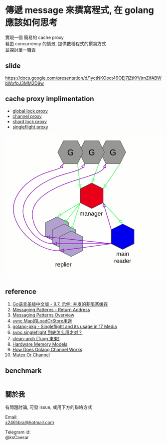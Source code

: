 # 傳遞 message 來撰寫程式, 在 golang 應該如何思考

實現一個 簡易的 cache proxy  
藉由  concurrency 的情景, 提供數種程式的撰寫方式  
並探討單一職責  

## slide

<https://docs.google.com/presentation/d/1yctNKOoct49OEj7jZtKfVjrnZifABWbWxfpJ3MM2D9w>

## cache proxy implimentation

- [global lock proxy](./cache_proxy_mutex.go)
- [channel proxy](./cache_proxy_channel.go)
- [shard lock proxy](./cache_proxy_sync_map.go)
- [singleflight proxy](./cache_proxy_singleflight.go)

![channel impl data flow](./asset/channel%202.gif)

## reference

1. [Go语言圣经中文版 - 9.7. 示例: 并发的非阻塞缓存](https://github.com/gopl-zh/gopl-zh.github.com/blob/master/ch9/ch9-07.md?fbclid=IwAR0sVeVwXrDVxT0Ozh0vcSTxVJV-scl_ZA-vCDFkJE9HqiyRBDkSrnOpWc8)
2. [Messaging Patterns - Return Address](https://www.enterpriseintegrationpatterns.com/patterns/messaging/ReturnAddress.html)
3. [Messaging Patterns Overview](https://www.enterpriseintegrationpatterns.com/patterns/messaging/)
4. [sync.Map的LoadOrStore用途](https://xnum.github.io/2018/11/syncmap-loadorstore/)
5. [golang-pkg - Singleflight and its usage in 17 Media](https://github.com/golangtw/GolangTaiwanGathering/blob/master/meetup/gtg51/slides/singleflight-for-meetup.pdf)
6. [sync.singleflight 到底怎么用才对？](https://www.cyningsun.com/01-11-2021/golang-concurrency-singleflight.html)
7. [clean-arch (Tung 東東)](https://docs.google.com/presentation/d/1ouNiohGRcl5m_uGNrwlHuZ_hAXH13joLGTtkkxyJ8eY/edit#slide=id.g1c2a9713f29_0_1)
8. [Hardware Memory Models](https://research.swtch.com/hwmm)
9. [How Does Golang Channel Works](https://levelup.gitconnected.com/how-does-golang-channel-works-6d66acd54753)
10. [Mutex Or Channel](https://github.com/golang/go/wiki/MutexOrChannel)

## benchmark

```bash

```

## 關於我

有問題討論, 可發 issue, 或用下方的聯絡方式

Email:  
x246libra@hotmail.com

Telegram id:  
@ksCaesar